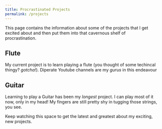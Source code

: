 ```yaml
---
title: Procrastinated Projects 
permalink: /projects
---
```


This page contains the information about some of the projects that I get excited about and then put them into that cavernous shelf of procrastination.

## Flute

My current project is to learn playing a flute (you thought of some techincal thingy? *gotcha!*). Diperate Youtube channels are my *gurus* in this endeavour

## Guitar

Learning to play a Guitar has been my *longest* project. I can play most of it now, only in my head! My fingers are still pretty shy in tugging those strings, you see.

Keep watching this space to get the latest and greatest about my exciting, new projects.